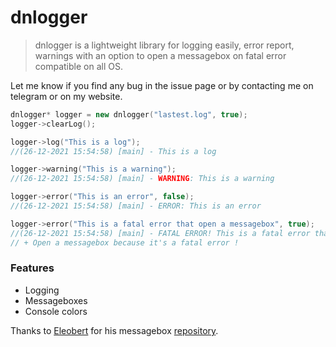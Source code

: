 # dnlogger
 
> dnlogger is a lightweight library for logging easily, error report, warnings with an option to open a messagebox on fatal error compatible on all OS.


Let me know if you find any bug in the issue page or by contacting me on telegram or on my website.

```C++
dnlogger* logger = new dnlogger("lastest.log", true);
logger->clearLog();

logger->log("This is a log");
//(26-12-2021 15:54:58) [main] - This is a log

logger->warning("This is a warning");
//(26-12-2021 15:54:58) [main] - WARNING: This is a warning

logger->error("This is an error", false);
//(26-12-2021 15:54:58) [main] - ERROR: This is an error

logger->error("This is a fatal error that open a messagebox", true);
//(26-12-2021 15:54:58) [main] - FATAL ERROR! This is a fatal error that open a messagebox
// + Open a messagebox because it's a fatal error !
```

### Features
- Logging
- Messageboxes
- Console colors

Thanks to [Eleobert](https://github.com/Eleobert) for his messagebox [repository](https://github.com/Eleobert/MessageBox-X11).
